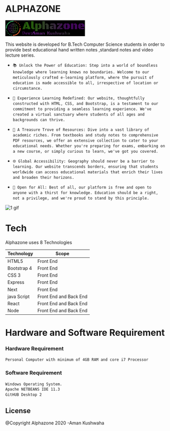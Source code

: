 # ALPHAZONE
<img src="readm/logo.png" height=50 >

This website is developed for B.Tech Computer Science students in  order to provide best educational hand written notes ,standard notes and   video lecture series.
            
                   
  -  `📚 Unlock the Power of Education: Step into a world of boundless knowledge where learning knows no boundaries. Welcome to our meticulously crafted e-learning platform, where the pursuit of education is made accessible to all, irrespective of location or circumstance.`
 - `🌟 Experience Learning Redefined: Our website, thoughtfully constructed with HTML, CSS, and Bootstrap, is a testament to our commitment to providing a seamless learning experience. We've created a virtual sanctuary where students of all ages and backgrounds can thrive.`

  - `📖 A Treasure Trove of Resources: Dive into a vast library of academic riches. From textbooks and study notes to comprehensive PDF resources, we offer an extensive collection to cater to your educational needs. Whether you're preparing for exams, embarking on a new course, or simply curious to learn, we've got you covered.`
 - `🌐 Global Accessibility: Geography should never be a barrier to learning. Our website transcends borders, ensuring that students worldwide can access educational materials that enrich their lives and broaden their horizons.`

- `📜 Open for All: Best of all, our platform is free and open to anyone with a thirst for knowledge. Education should be a right, not a privilege, and we're proud to stand by this principle.`


  
![1 gif](https://user-images.githubusercontent.com/53748350/268626287-b20e78bb-1da8-4807-bc21-29778f94db82.gif)

 



  

# Tech

Alphazone uses 8 Technologies

Technology| Scope
------------ | -------------
HTML5 | Front End
Bootstrap 4 | Front End
CSS 3 | Front End
Express | Front End
Next | Front End
java Script  | Front End and Back End
React | Front End and Back End
Node  | Front End and Back End


# Hardware and Software Requirement

### Hardware Requirement

```sh
Personal Computer with minimum of 4GB RAM and core i7 Processor
```

### Software Requirement

```sh
Windows Operating System.
Apache NETBEANS IDE 11.3 
GitHUB Desktop 2 
```


    
    
   License
----
@Copyright Alphazone  2020
-Aman Kushwaha
    
    

